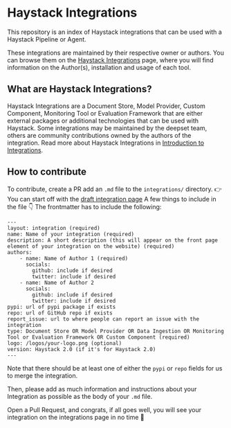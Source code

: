 # Haystack Integrations

This repository is an index of Haystack integrations that can be used with a Haystack Pipeline or Agent.

These integrations are maintained by their respective owner or authors. You can browse them on the [Haystack Integrations](https://haystack.deepset.ai/integrations) page, where you will find information on the Author(s), installation and usage of each tool.

## What are Haystack Integrations?

Haystack Integrations are a Document Store, Model Provider, Custom Component, Monitoring Tool or Evaluation Framework that are either external packages or additional technologies that can be used with Haystack. Some integrations may be maintained by the deepset team, others are community contributions owned by the authors of the integration. Read more about Haystack Integrations in [Introduction to Integrations](https://docs.haystack.deepset.ai/docs/integrations).

## How to contribute
To contribute, create a PR add an `.md` file to the `integrations/` directory.
👉 You can start off with the [draft integration page](https://github.com/deepset-ai/haystack-integrations/blob/main/draft-integration.md)
A few things to include in the file 👇
The frontmatter has to include the following:
```
---
layout: integration (required)
name: Name of your integration (required)
description: A short description (this will appear on the front page element of your integration on the website) (required)
authors:
    - name: Name of Author 1 (required)
      socials:
        github: include if desired
        twitter: include if desired
    - name: Name of Author 2
      socials:
        github: include if desired
        twitter: include if desired
pypi: url of pypi package if exists
repo: url of GitHub repo if exists
report_issue: url to where people can report an issue with the integration 
type: Document Store OR Model Provider OR Data Ingestion OR Monitoring Tool or Evaluation Framework OR Custom Component (required)
logo: /logos/your-logo.png (optional)
version: Haystack 2.0 (if it's for Haystack 2.0)
---
```
Note that there should be at least one of either the `pypi` or `repo` fields for us to merge the integration.

Then, please add as much information and instructions about your Integration as possible as the body of your `.md` file.

Open a Pull Request, and congrats, if all goes well, you will see your integration on the integrations page in no time 🥳
